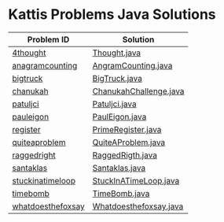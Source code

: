 # Kattis Problems Java Solutions

Problem ID | Solution
--- | ---
[4thought](https://open.kattis.com/problems/4thought) | [Thought.java](src/kattis/Thought.java)  
[anagramcounting](https://open.kattis.com/problems/anagramcounting) | [AngramCounting.java](src/kattis/anagramcounting.java) 
[bigtruck](https://open.kattis.com/problems/bigtruck) | [BigTruck.java](src/kattis/truck/dijkstra/BigTruck.java)  
[chanukah](https://open.kattis.com/problems/4thought) | [ChanukahChallenge.java](src/kattis/ChanukahChallenge.java)  
[patuljci](https://open.kattis.com/problems/patuljci) | [Patuljci.java](src/kattis/Patuljci.java)  
[pauleigon](https://open.kattis.com/problems/pauleigon) | [PaulEigon.java](src/kattis/PaulEigon.java)
[register](https://open.kattis.com/problems/register) | [PrimeRegister.java](src/kattis/PrimeRegister.java)
[quiteaproblem](https://open.kattis.com/problems/quiteaproblem) | [QuiteAProblem.java](src/kattis/QuiteAProblem.java)
[raggedright](https://open.kattis.com/problems/raggedright) | [RaggedRigth.java](src/kattis/RaggedRigth.java)
[santaklas](https://open.kattis.com/problems/santaklas) | [Santaklas.java](src/kattis/Santaklas.java)
[stuckinatimeloop](https://open.kattis.com/problems/stuckinatimeloop) | [StuckInATimeLoop.java](src/kattis/StuckInATimeLoop.java)
[timebomb](https://open.kattis.com/problems/timebomb) | [TimeBomb.java](src/kattis/TimeBomb.java)
[whatdoesthefoxsay](https://open.kattis.com/problems/whatdoesthefoxsay) | [Whatdoesthefoxsay.java](src/kattis/Whatdoesthefoxsay.java)
